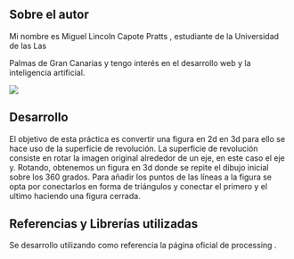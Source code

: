 ## Sobre el autor

Mi nombre es Miguel Lincoln Capote Pratts
, estudiante de la Universidad de las Las

 Palmas de Gran Canarias y tengo interés en el desarrollo web y la inteligencia artificial.

![](peekgif.gif)

## Desarrollo

El objetivo de esta práctica es convertir una figura en 2d en 3d para ello se hace uso de la superficie de revolución.
La superficie de revolución consiste en rotar la imagen original alrededor de un eje, en este caso el eje y. Rotando, 
obtenemos
 un figura en 3d donde se repite el dibujo inicial sobre los 360 grados. Para añadir los puntos de las líneas a la figura
se
 opta por conectarlos en forma de triángulos y conectar el primero y el ultimo haciendo una figura cerrada.


## Referencias y Librerías utilizadas

Se desarrollo
 utilizando como referencia la página oficial de processing
.

